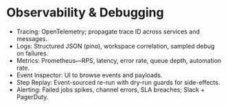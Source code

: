 # Observability & Debugging

- Tracing: OpenTelemetry; propagate trace ID across services and messages.
- Logs: Structured JSON (pino), workspace correlation, sampled debug on failures.
- Metrics: Prometheus—RPS, latency, error rate, queue depth, automation rate.
- Event Inspector: UI to browse events and payloads.
- Step Replay: Event-sourced re-run with dry-run guards for side-effects.
- Alerting: Failed jobs spikes, channel errors, SLA breaches; Slack + PagerDuty.
